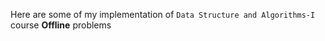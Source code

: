 Here are some of my implementation of `Data Structure and Algorithms-I`
course **Offline** problems
